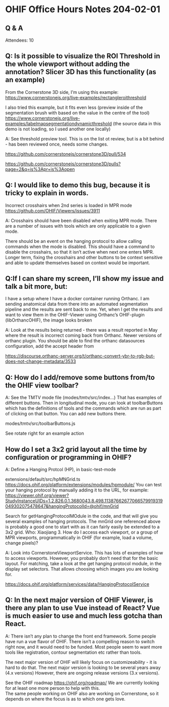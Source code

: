 # OHIF Office Hours Notes 204-02-01


## Q & A

Attendees: 10



## Q: Is it possible to visualize the ROI Threshold in the whole viewport without adding the annotation? Slicer 3D has this functionality (as an example)

From the Cornerstone 3D side, I’m using this example:
https://www.cornerstonejs.org/live-examples/rectangleroithreshold

I also tried this example, but it fits even less (preview inside of the segmentation brush with based on the value in the centre of the tool)
https://www.cornerstonejs.org/live-examples/labelmapsegmentationdynamicthreshold 
(the source data in this demo is not loading, so I used another one locally)

A: See threshold preview tool.  This is on the list ot review, but is a bit behind - has been reviewed once, needs some changes.

https://github.com/cornerstonejs/cornerstone3D/pull/534

https://github.com/cornerstonejs/cornerstone3D/pulls?page=2&q=is%3Apr+is%3Aopen


## Q: I would like to demo this bug, because it is tricky to explain in words.

Incorrect crosshairs when 2nd series is loaded in MPR mode
https://github.com/OHIF/Viewers/issues/3911

A: Crosshairs should have been disabled when exiting MPR mode.  There are a number of issues with tools which are only applicable to a given mode.

There should be an event on the hanging protocol to allow calling commands when the mode is disabled.  This should have a command to disable the crosshairs, so that it isn’t active when next one enters MPR.  Longer term, fixing the crosshairs and other buttons to be context sensitive and able to update themselves based on context would be important.

## Q:If I can share my screen, I’ll show my issue and talk a bit more, but:

I have a setup where I have a docker container running Orthanc. I am sending anatomical data from there into an automated segmentation pipeline and the results are sent back to me. Yet, when I get the results and want to view them in the OHIF-Viewer using Orthanc’s OHIF-plugin (libOrthancOHIF), the image looks broken 

A: Look at the results being returned - there was a result reported in May where the result is incorrect coming back from Orthanc.  Newer versions of orthanc plugin.  You should be able to find the orthanc datasources configuration, add the accept header from 

https://discourse.orthanc-server.org/t/orthanc-convert-ybr-to-rgb-but-does-not-change-metadata/3533


## Q: How do I add/remove some buttons from/to the OHIF view toolbar?
    
A: See the TMTV mode file (modes/tmtv/src/index…)  That has examples of different buttons.
Then in longitudinal mode, you can look at toolbarButtons which has the definitions of tools and the commands which are run as part of clicking on that button.  You can add new buttons there.   

modes/tmtv/src/toolbarButtons.js

See rotate right for an example action


## How do I set a 3x2 grid layout all the time by configuration or programming in OHIF?

A: Define a Hanging Protcol (HP), in basic-test-mode

extensions/default/src/hpMNGrid.ts
https://docs.ohif.org/platform/extensions/modules/hpmodule/ 
You can test your hanging protocol by manually adding it to the URL, for example:
https://viewer.ohif.org/viewer?StudyInstanceUIDs=1.2.826.0.1.3680043.8.498.11387662677066579919319049302075478647&hangingProtocolId=@ohif/mnGrid

Search for getHangingProtocolMOdule in the code, and that will give you several examples of hanging protocols.  The mnGrid one referenced above is probably a good one to start with as it can fairly easily be extended to a 3x2 grid.
Who: Xiaojiang
     3. How do  I access each viewport, or a group of MPR viewports, programmatically in OHIF (for example, load a volume, change pixels)?

A: Look into CornerstoneViewportService.  This has lots of examples of how to access viewports.  However, you probably don’t need that for the basic layout.
For matching, take a look at the get hanging protocol module, in the display set selectors.  That allows choosing which images you are looking for.

https://docs.ohif.org/platform/services/data/HangingProtocolService


## Q: In the next major version of OHIF Viewer, is there any plan to use Vue instead of React? Vue is much easier to use and much less gotcha than React.

A: There isn’t any plan to change the front end framework.  Some people have run a vue flavor of OHIF.  There isn’t a compelling reason to switch right now, and it would need to be funded.  Most people seem to want more tools like registration, contour segmentation etc rather than tools.

The next major version of OHIF will likely focus on customizeability - it is hard to do that.  The next major version is looking to be several years away (4.x versions)  However, there are ongoing release versions (3.x versions).

See the OHIF roadmap https://ohif.org/roadmap/ 
We are currently looking for at least one more person to help with this.  
The same people working on OHIF also are working on Cornerstone, so it depends on where the focus is as to which one gets love.





